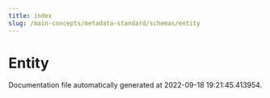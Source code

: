 ```yaml
---
title: index
slug: /main-concepts/metadata-standard/schemas/entity
---
```


# Entity

Documentation file automatically generated at 2022-09-18 19:21:45.413954.
